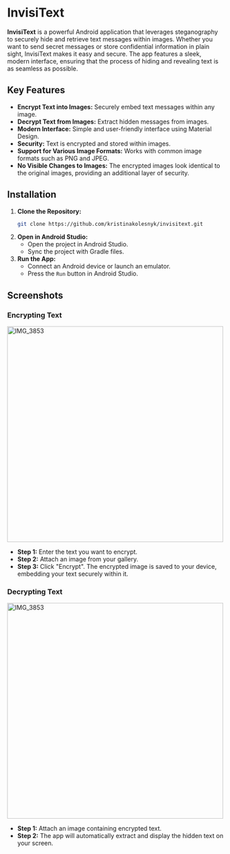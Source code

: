 # InvisiText

**InvisiText** is a powerful Android application that leverages steganography to securely hide and retrieve text messages within images. Whether you want to send secret messages or store confidential information in plain sight, InvisiText makes it easy and secure. The app features a sleek, modern interface, ensuring that the process of hiding and revealing text is as seamless as possible.

## Key Features

- **Encrypt Text into Images:** Securely embed text messages within any image.
- **Decrypt Text from Images:** Extract hidden messages from images.
- **Modern Interface:** Simple and user-friendly interface using Material Design.
- **Security:** Text is encrypted and stored within images.
- **Support for Various Image Formats:** Works with common image formats such as PNG and JPEG.
- **No Visible Changes to Images:** The encrypted images look identical to the original images, providing an additional layer of security.

## Installation

1. **Clone the Repository:**
   ```bash
   git clone https://github.com/kristinakolesnyk/invisitext.git
   ```
2. **Open in Android Studio:**
   - Open the project in Android Studio.
   - Sync the project with Gradle files.
3. **Run the App:**
   - Connect an Android device or launch an emulator.
   - Press the `Run` button in Android Studio.

## Screenshots

### Encrypting Text
<img height="500" alt="IMG_3853" src="https://github.com/user-attachments/assets/a463584b-6102-4f1a-8b1c-f0eab2bb49ec">

- **Step 1:** Enter the text you want to encrypt.
- **Step 2:** Attach an image from your gallery.
- **Step 3:** Click "Encrypt". The encrypted image is saved to your device, embedding your text securely within it.

### Decrypting Text
<img height="500" alt="IMG_3853" src="https://github.com/user-attachments/assets/d92b6d31-2152-43f2-a3b3-3ffeea65a0df">


- **Step 1:** Attach an image containing encrypted text.
- **Step 2:** The app will automatically extract and display the hidden text on your screen.

